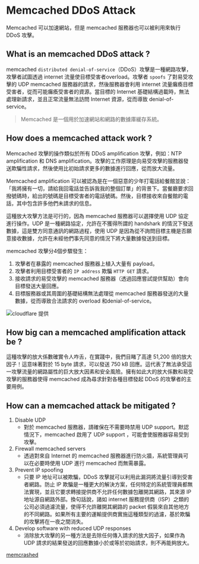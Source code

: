 # Memcached DDoS Attack
Memcached 可以加速網站，但是 memcached 服務器也可以被利用來執行 DDoS 攻擊。
## What is an memcached DDoS attack ?
memcached `distributed denial-of-service`（DDoS）攻擊是一種網路攻擊，攻擊者試圖透過 internet 流量使目標受害者overload。攻擊者 `spoofs` 了對易受攻擊的 UDP memcached 服務器的請求，然後服務器會利用 internet 流量癱瘓目標受害者，從而可能癱瘓受害者的資源。當目標的 Internet 基礎結構過載時，無法處理新請求，並且正常流量無法訪問 Internet 資源，從而導致 denial-of-service。

> Memcached 是一個用於加速網站和網路的數據庫緩存系統。

## How does a memcached attack work ?
Memcached 攻擊的操作類似於所有 DDoS amplification 攻擊，例如：NTP amplification 和 DNS amplification。攻擊的工作原理是向易受攻擊的服務器發送欺騙性請求，然後使用比初始請求更多的數據進行回應，從而放大流量。

Memcached amplification 可以被認為是在一個惡意的少年打電話給餐館並說：「我將擁有一切，請給我回電話並告訴我我的整個訂單」的背景下。當餐廳要求回撥號碼時，給出的號碼是目標受害者的電話號碼。然後，目標接收來自餐館的電話，其中包含許多他們未請求的信息。

這種放大攻擊方法是可行的，因為 memcached 服務器可以選擇使用 UDP 協定進行操作。UDP 是一種網路協定，允許在不獲得所謂的 handshark 的情況下發送數據，這是雙方同意通訊的網路過程，使用 UDP 是因為從不詢問目標主機是否願意接收數據，允許在未經他們事先同意的情況下將大量數據發送到目標。

memcached 攻擊分4個步驟發生：
1. 攻擊者在暴露的 memcached 服務器上植入大量有 payload。
2. 攻擊者利用目標受害者的 `IP address` 欺騙 `HTTP GET` 請求。
3. 接收請求的易受攻擊的 memcached 服務器（透過回應嘗試提供幫助）會向目標發送大量回應。
4. 目標服務器或其周圍的基礎結構無法處理從 memcached 服務器發送的大量數據，從而導致合法請求的 overload 和denial-of-service。

![](https://www.cloudflare.com/img/learning/ddos/memcached-ddos-attack/cloudflare-memcached-attack.png)cloudflare 提供

## How big can a memcached amplification attack be ?
這種攻擊的放大係數確實令人咋舌，在實踐中，我們目睹了高達 51,200 倍的放大因子！這意味著對於 15 byte 請求，可以發送 750 kB 回應。這代表了無法承受這一攻擊流量的網路屬性的巨大放大因素和安全風險。擁有如此大的放大係數和易受攻擊的服務器使得 memcached 成為尋求針對各種目標發起 DDoS 的攻擊者的主要用例。

## How can a memcached attack be mitigated ?
1. Disable UDP
    - 對於 memcached 服務器，請確保在不需要時禁用 UDP support。默認情況下，memcached 啟用了 UDP support ，可能會使服務器容易受到攻擊。
2. Firewall memcached servers
    - 透過對來自 Internet 的 memcached 服務器進行防火牆，系統管理員可以在必要時使用 UDP 進行 memcached 而無需暴露。
3. Prevent IP spoofing
    - 只要 IP 地址可以被欺騙，DDoS 攻擊就可以利用此漏洞將流量引導到受害者網路。防止 IP 欺騙是一種更大的解決方案，任何特定的系統管理員都無法實現，並且它要求轉接提供商不允許任何數據包離開其網路，其來源 IP 地址源自網路外部。換句話說，諸如 internet 服務提供商（ISP）之類的公司必須過濾流量，使得不允許離開其網路的 packet 假裝來自其他地方的不同網路。如果所有主要的運輸提供商實施這種類型的過濾，基於欺騙的攻擊將在一夜之間消失。
4. Develop software with reduced UDP responses
    - 消除放大攻擊的另一種方法是去除任何傳入請求的放大因子，如果作為 UDP 請求的結果發送的回應數據小於或等於初始請求，則不再能夠放大。

[memcrashed](https://blog.cloudflare.com/memcrashed-major-amplification-attacks-from-port-11211/)